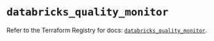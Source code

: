 # `databricks_quality_monitor`

Refer to the Terraform Registry for docs: [`databricks_quality_monitor`](https://registry.terraform.io/providers/databricks/databricks/1.92.0/docs/resources/quality_monitor).

